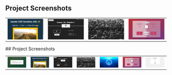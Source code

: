 <!-- Screenshot Grid will be inserted here -->
## Project Screenshots

<table>
<tr>
<td>
<img src='screenshots/css-variables.png' alt='Screenshot' width='200'/>
</td>
<td>
<img src='screenshots/guess-the-number.png' alt='Screenshot' width='200'/>
</td>
<td>
<img src='screenshots/javascript-drum-kit.png' alt='Screenshot' width='200'/>
</td>
<td>
<img src='screenshots/pig-game.png' alt='Screenshot' width='200'/>
</td>
</tr>
</table>
## Project Screenshots

<table>
<tr>
<td>
<img src='screenshots/Modal.png' alt='Screenshot' width='400'/>
</td>
<td>
<img src='screenshots/css-variables.png' alt='Screenshot' width='400'/>
</td>
<td>
<img src='screenshots/guess-the-number.png' alt='Screenshot' width='400'/>
</td>
<td>
<img src='screenshots/javascript-drum-kit.png' alt='Screenshot' width='400'/>
</td>
<td>
<img src='screenshots/js-css-clock.png' alt='Screenshot' width='400'/>
</td>
<td>
<img src='screenshots/pig-game.png' alt='Screenshot' width='400'/>
</td>
<td>
<img src='screenshots/quizzjs.png' alt='Screenshot' width='400'/>
</td>
</tr>
</table>
